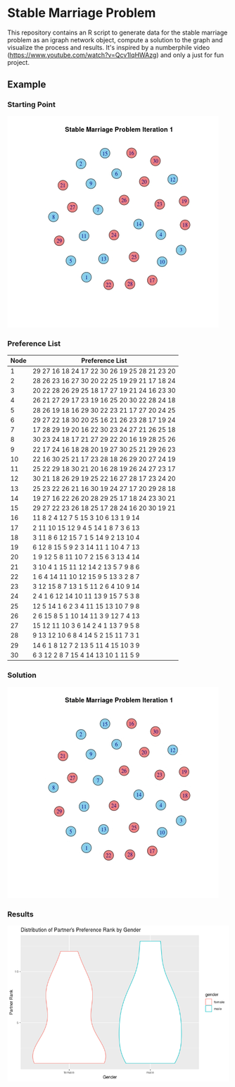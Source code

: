 # Stable Marriage Problem

This repository contains an R script to generate data for the stable marriage problem as an igraph network object, compute a solution to the graph and visualize the process and results. It's inspired by a numberphile video (https://www.youtube.com/watch?v=Qcv1IqHWAzg) and only a just for fun project.

## Example

### Starting Point

![](/network1.jpeg)

### Preference List

| Node | Preference List |
| --- | --- |
| 1	| 29	27	16	18	24	17	22	30	26	19	25	28	21	23	20 | 
| 2	| 28	26	23	16	27	30	20	22	25	19	29	21	17	18	24 |
| 3	| 20	22	28	26	29	25	18	17	27	19	21	24	16	23	30 |
| 4	| 26	21	27	29	17	23	19	16	25	20	30	22	28	24	18 |
| 5	| 28	26	19	18	16	29	30	22	23	21	17	27	20	24	25 | 
| 6	| 29	27	22	18	30	20	25	16	21	26	23	28	17	19	24 |
| 7	| 17	28	29	19	20	16	22	30	23	24	27	21	26	25	18 |
| 8	| 30	23	24	18	17	21	27	29	22	20	16	19	28	25	26 |
| 9	| 22	17	24	16	18	28	20	19	27	30	25	21	29	26	23 |
| 10	| 22	16	30	25	21	17	23	28	18	26	29	20	27	24	19 |
| 11	| 25	22	29	18	30	21	20	16	28	19	26	24	27	23	17 |
| 12	| 30	21	18	26	29	19	25	22	16	27	28	17	23	24	20 |
| 13	| 25	23	22	26	21	16	30	19	24	27	17	20	29	28	18 |
| 14	| 19	27	16	22	26	20	28	29	25	17	18	24	23	30	21 |
| 15	| 29	27	22	23	26	18	25	17	28	24	16	20	30	19	21 |
| 16	| 11	8	2	4	12	7	5	15	3	10	6	13	1	9	14 |
| 17	| 2	11	10	15	12	9	4	5	14	1	8	7	3	6	13 |
| 18	| 3	11	8	6	12	15	7	1	5	14	9	2	13	10	4 |
| 19	| 6	12	8	15	5	9	2	3	14	11	1	10	4	7	13 |
| 20	| 1	9	12	5	8	11	10	7	2	15	6	3	13	4	14 |
| 21	| 3	10	4	1	15	11	12	14	2	13	5	7	9	8	6 |
| 22	| 1	6	4	14	11	10	12	15	9	5	13	3	2	8	7 |
| 23	| 3	12	15	8	7	13	1	5	11	2	6	4	10	9	14 |
| 24	| 2	4	1	6	12	14	10	11	13	9	15	7	5	3	8 |
| 25	| 12	5	14	1	6	2	3	4	11	15	13	10	7	9	8 |
| 26	| 2	6	15	8	5	1	10	14	11	3	9	12	7	4	13 |
| 27	| 15	12	11	10	3	6	14	2	4	1	13	7	9	5	8 |
| 28	| 9	13	12	10	6	8	4	14	5	2	15	11	7	3	1 |
| 29	| 14	6	1	8	12	7	2	13	5	11	4	15	10	3	9 |
| 30	| 6	3	12	2	8	7	15	4	14	13	10	1	11	5	9 |


### Solution

![](Network.gif)

### Results

![](/RankDistribution.png)


